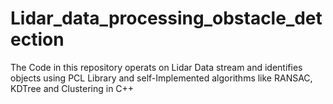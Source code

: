 # Lidar_data_processing_obstacle_detection
The Code in this repository operats on Lidar Data stream and identifies objects using PCL Library and self-Implemented algorithms like RANSAC, KDTree and Clustering in C++
